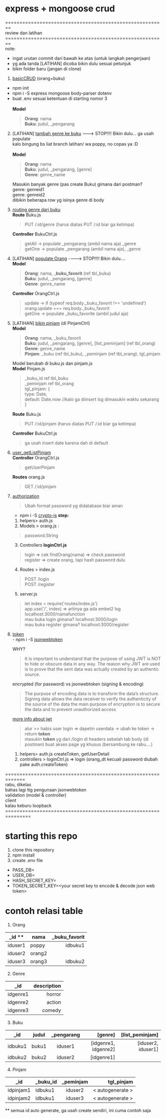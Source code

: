 # express + mongoose crud <br/>
========================================================<br/>
review dan latihan<br/>
========================================================<br/>
note: 
- ingat urutan commit dari bawah ke atas (untuk langkah pengerjaan)
- yg ada tanda [LATIHAN] dicoba bikin dulu sesuai petunjuk
- bikin folder baru (jangan di clone)
1. [basicCRUD](https://github.com/sarielab/mongoosecrud/commits/basicCRUD_orang_buku) (orang+buku)<br/>
 - npm init<br/>
 - npm i -S express mongoose body-parser dotenv<br/>
 - buat .env sesuai ketentuan di starting nomor 3<br/><br/>
 __Model__ <br/>
   >__Orang__: nama <br/>
    __Buku__: judul, _pengarang
2. [LATIHAN] [tambah genre ke buku](https://github.com/sarielab/mongoosecrud/commits/2_LATIHAN_genre_buku) ---> STOP!!!! Bikin dulu... ga usah populate <br/>
 kalo bingung bs liat branch latihan/ wa poppy, no copas ya :D <br/><br/>
  __Model__ <br/>
    > __Orang__: nama <br/>
     __Buku__: judul, _pengarang, [genre] <br/>
     __Genre__: genre_name

   Masukin banyak genre (pas create Buku) gimana dari postman? <br/>
   genre: genreid1<br/>
   genre: genreid2<br/>
   dibikin beberapa row yg isinya genre di body<br/>
 
3. [routing genre dari buku](https://github.com/sarielab/mongoosecrud/commits/3_routing_genre_dari_buku)<br/>
  __Route__ Buku.js<br/>
    > PUT /:id/genre (harus diatas PUT /:id biar ga ketimpa)<br/>
      
    __Controller__ BukuCtrl.js<br/>
     > getAll -> populate _pengarang (ambil nama aja) _genre<br/>
        getOne -> populate _pengarang (ambil nama aja), _genre<br/>
4. [LATIHAN] [populate Orang](https://github.com/sarielab/mongoosecrud/commits/4_latihan_populate_orang) ----> STOP!!!! Bikin dulu....<br/>
   __Model__ <br/>
     > __Orang__: nama, ___buku_favorit__ (ref tbl_buku)<br/>
      __Buku__: judul, _pengarang, [genre] <br/>
      __Genre__: genre_name
     
   __Controller__ OrangCtrl.js<br/>
      > update -> if (typeof req.body._buku_favorit !== 'undefined') orang.update === req.body._buku_favorit<br/>
      > getOne -> populate _buku_favorite (ambil judul aja)<br/>
     
5. [LATIHAN] [bikin pinjam](https://github.com/sarielab/mongoosecrud/commits/5_latihan_pinjam) (di PinjamCtrl)<br/>
  __Model__ <br/>
   > __Orang__: nama, _buku_favorit <br/>
     __Buku__: judul, _pengarang, [genre], [list_peminjam] (ref tbl_orang) <br/>
     __Genre__: genre_name<br/>
     __Pinjam__: _buku (ref tbl_buku), _peminjam (ref tbl_orang), tgl_pinjam<br/>
     
     
   Model berubah di buku.js dan pinjam.js<br/>
   __Model__ Pinjam.js<br/> 
    > _buku_id ref tbl_buku<br/>
     _peminjam ref tbl_orang<br/>
     tgl_pinjam: {<br/>
         type: Date,<br/>
         default: Date.now //kalo ga diinsert lsg dimasukin waktu sekarang<br/>
     }<br/>
     
    __Route__ Buku.js<br/>
     > PUT /:id/pinjam (harus diatas PUT /:id biar ga ketimpa)<br/>

   __Controller__ BukuCtrl.js<br/>
    > ga usah insert date karena dah di default 
6. [user_getListPinjam](https://github.com/sarielab/mongoosecrud/commits/6_user_getListPinjam)<br/>
   __Controller__ OrangCtrl.js<br/>
   > getUserPinjam<br/>
   
   __Routes__ orang.js<br/>
   > GET /:id/pinjam<br/>
   
7. [authorization](https://github.com/sarielab/mongoosecrud/commits/7_authorization)<br/>
   > Ubah format password yg didatabase biar aman<br/>
   - npm i -S [crypto-js](https://www.npmjs.com/package/crypto-js)
   __step:__ <br/>
   1. helpers> auth.js<br/>
   2. Models > orang.js :<br/> 
    > password:String <br/>
   3. Controllers __loginCtrl.js__<br/>
   > login => cek findOrang(nama) => check password <br/>
     register => create orang, tapi hash password dulu<br/>
     
   4. Routes > index.js<br/>
   > POST /login<br/>
    POST /register<br/>
    
    5. server.js <br/>
    > let index = require('routes/index.js') <br/>
      app.use('/', index) => artinya ga ada embel2 lsg localhost:3000/namafunction<br/>
      mau buka login gimana? localhost:3000/login<br/>
      mau buka register gimana? localhost:3000/register<br/>
      
    
  8. [token](https://github.com/sarielab/mongoosecrud/commits/8_jsonwebtoken)<br/>
    - npm i -S [jsonwebtoken](https://www.npmjs.com/package/jsonwebtoken)
    
      WHY? <br/>

       > It is important to understand that the purpose of using JWT is NOT to hide or obscure data in any way. The reason why     JWT are used is to prove that the sent data was actually created by an authentic source. <br/>

       encrypted (for password) vs jsonwebtoken (signing & encoding)<br/>
       > The purpose of encoding data is to transform the data’s structure. Signing data allows the data receiver to verify the authenticity of the source of the data
       > the main purpose of encryption is to secure the data and to prevent unauthorized access <br/>

       [more info about jwt](https://medium.com/vandium-software/5-easy-steps-to-understanding-json-web-tokens-jwt-1164c0adfcec) <br/>
       > alur >> habis user login => dapetin userdata -> ubah ke token -> return __token__<br/>
       > masukin __token__ yg dari /login di headers sebelah tab body (di postman) buat akses page yg khusus (bersambung ke rabu....)<br/>

       1. helpers> auth.js createToken, getUserDetail<br/>
       2. controllers > loginCtrl.js => login (orang_dt kecuali password diubah pake auth.createToken) </br>
   
   =============================================================<br/>
   rabu, dikelas<br/>
   bahas lagi ttg pengunaan jsonwebtoken<br/>
   validation (model & controller)<br/>
   client<br/>
   kalau keburu loopback<br/>
   ===============================================================<br/>

# starting this repo
1. clone this repository
2. npm install
3. create .env file 
 - PASS_DB=<your db password>
 - USER_DB=<your db username>
 - HASH_SECRET_KEY=<your secret key to hash password>
 - TOKEN_SECRET_KEY=<your secret key to encode & decode json web token>

# contoh relasi table
1. Orang

| _id **      | nama      | _buku_favorit  |
| ----------- | --------- | --------------:|
| iduser1     | poppy     | idbuku1        |
| iduser2     | orang2    |                |
| iduser3     | orang3    | idbuku2        |

2. Genre

| _id         | description   |
| ----------- | -------------:|
| idgenre1    | horror        |
| idgenre2    | action        |
| idgenre3    | comedy        |

3. Buku

| _id         | judul         | _pengarang     | [genre]              |  [list_peminjam]   |
| ----------- | ------------- |:--------------:| --------------------:| ------------------:| 
| idbuku1     | buku1         |  iduser1       | [idgenre1, idgenre2] | [iduser2, iduser1] |
| idbuku2     | buku2         |  iduser2       | [idgenre1]           |                    |

4. Pinjam

| _id         | _buku_id      | _peminjam      | tgl_pinjam       |
| ----------- | ------------- |:--------------:| ----------------:|
| idpinjam1    | idbuku1       |  iduser2      | < autogenerate > |
| idpinjam2    | idbuku1       |  iduser3      | < autogenerate > |

** semua id auto generate, ga usah create sendiri, ini cuma contoh saja
